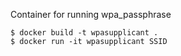 Container for running wpa_passphrase

```
$ docker build -t wpasupplicant .
$ docker run -it wpasupplicant SSID
```
